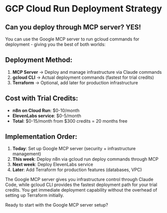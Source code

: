 # GCP Cloud Run Deployment Strategy

## Can you deploy through MCP server? YES!

You can use the Google MCP server to run gcloud commands for deployment - giving you the best of both worlds:

## Deployment Method:

1. **MCP Server** → Deploy and manage infrastructure via Claude commands
2. **gcloud CLI** → Actual deployment commands (fastest for trial credits)
3. **Terraform** → Optional, add later for production infrastructure

## Cost with Trial Credits:

- **n8n on Cloud Run**: $0-10/month
- **ElevenLabs service**: $0-5/month
- **Total**: $0-15/month from $300 credits = 20 months free

## Implementation Order:

1. **Today**: Set up Google MCP server (security + infrastructure management)
2. **This week**: Deploy n8n via gcloud run deploy commands through MCP
3. **Next week**: Deploy ElevenLabs service
4. **Later**: Add Terraform for production features (databases, VPC)

The Google MCP server gives you infrastructure control through Claude Code, while gcloud CLI provides the fastest deployment path for your trial credits. You get immediate deployment capability without the overhead of setting up Terraform initially.

Ready to start with the Google MCP server setup?